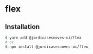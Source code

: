 # flex

## Installation

```sh
$ yarn add @jordicasesnoves-ui/flex
# or
$ npm install @jordicasesnoves-ui/flex
```